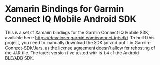 # Xamarin Bindings for Garmin Connect IQ Mobile Android SDK

This is a set of Xamarin bindings for the Garmin Connect IQ Mobile SDK, available here: https://developer.garmin.com/connect-iq/sdk/. To build this project, you need to manually download the SDK jar and put it in Garmin-Connect-SDK/Jars, as the license agreement doesn't allow for rehosting of the JAR file. The latest version I've tested with is 1.4 of the Android BLE/ADB SDK.